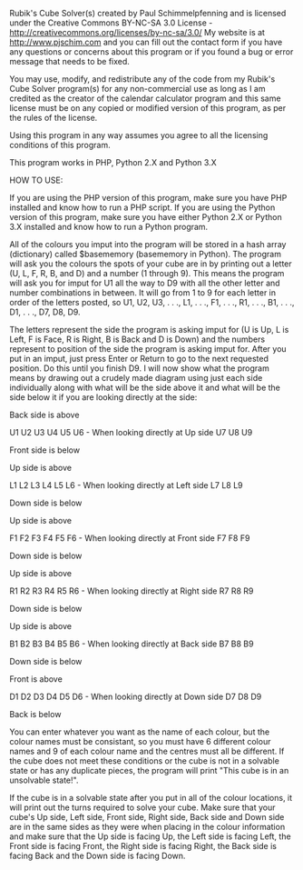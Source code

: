Rubik's Cube Solver(s) created by Paul Schimmelpfenning and is licensed under the Creative Commons BY-NC-SA 3.0 License - http://creativecommons.org/licenses/by-nc-sa/3.0/ My website is at http://www.pjschim.com and you can fill out the contact form if you have any questions or concerns about this program or if you found a bug or error message that needs to be fixed.

You may use, modify, and redistribute any of the code from my Rubik's Cube Solver program(s) for any non-commercial use as long as I am credited as the creator of the calendar calculator program and this same license must be on any copied or modified version of this program, as per the rules of the license.

Using this program in any way assumes you agree to all the licensing conditions of this program.

This program works in PHP, Python 2.X and Python 3.X

HOW TO USE:

If you are using the PHP version of this program, make sure you have PHP installed and know how to run a PHP script.  If you are using the Python version of this program, make sure you have either Python 2.X or Python 3.X installed and know how to run a Python program.

All of the colours you imput into the program will be stored in a hash array (dictionary) called $basememory (basememory in Python).  The program will ask you the colours the spots of your cube are in by printing out a letter (U, L, F, R, B, and D) and a number (1 through 9).  This means the program will ask you for imput for U1 all the way to D9 with all the other letter and number combinations in between.  It will go from 1 to 9 for each letter in order of the letters posted, so U1, U2, U3, . . ., L1, . . ., F1, . . ., R1, . . ., B1, . . ., D1, . . ., D7, D8, D9.

The letters represent the side the program is asking imput for (U is Up, L is Left, F is Face, R is Right, B is Back and D is Down) and the numbers represent to position of the side the program is asking imput for.  After you put in an imput, just press Enter or Return to go to the next requested position.  Do this until you finish D9.  I will now show what the program means by drawing out a crudely made diagram using just each side individually along with what will be the side above it and what will be the side below it if you are looking directly at the side:



Back side is above

U1 U2 U3
U4 U5 U6 - When looking directly at Up side
U7 U8 U9

Front side is below



Up side is above

L1 L2 L3
L4 L5 L6 - When looking directly at Left side
L7 L8 L9

Down side is below



Up side is above

F1 F2 F3
F4 F5 F6 - When looking directly at Front side
F7 F8 F9

Down side is below



Up side is above

R1 R2 R3
R4 R5 R6 - When looking directly at Right side
R7 R8 R9

Down side is below



Up side is above

B1 B2 B3
B4 B5 B6 - When looking directly at Back side
B7 B8 B9

Down side is below



Front is above

D1 D2 D3
D4 D5 D6 - When looking directly at Down side
D7 D8 D9

Back is below



You can enter whatever you want as the name of each colour, but the colour names must be consistant, so you must have 6 different colour names and 9 of each colour name and the centres must all be different.  If the cube does not meet these conditions or the cube is not in a solvable state or has any duplicate pieces, the program will print "This cube is in an unsolvable state!".

If the cube is in a solvable state after you put in all of the colour locations, it will print out the turns required to solve your cube.  Make sure that your cube's Up side, Left side, Front side, Right side, Back side and Down side are in the same sides as they were when placing in the colour information and make sure that the Up side is facing Up, the Left side is facing Left, the Front side is facing Front, the Right side is facing Right, the Back side is facing Back and the Down side is facing Down.
